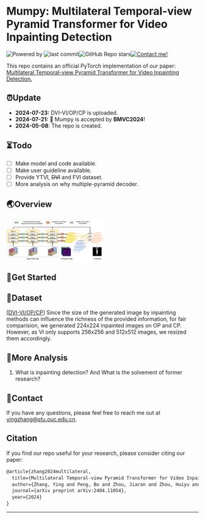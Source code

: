 # Mumpy: Multilateral Temporal-view Pyramid Transformer for Video Inpainting Detection

![Powered by](https://img.shields.io/badge/Based_on-Pytorch-blue?logo=pytorch) ![last commit](https://img.shields.io/github/last-commit/yuxiaoxiangyong/Mumpy)![GitHub Repo stars](https://img.shields.io/github/stars/yuxiaoxiangyong/Mumpy)[![Contact me!](https://img.shields.io/badge/Official%20-Yes-1abc9c.svg)](https://GitHub.com/yuxiaoxiangyong) 

This repo contains an official PyTorch implementation of our paper: [Multilateral Temporal-view Pyramid Transformer for Video Inpainting Detection.](https://arxiv.org/abs/2404.11054)

## ⏰Update

- **2024-07-23:** DVI-VI/OP/CP is uploaded. 
- **2024-07-21:** 📢 Mumpy is accepted by **BMVC2024**! 
- **2024-05-08**: The repo is created. 


## ⏳Todo 
- [ ] Make model and code available. 
- [ ] Make user guideline available. 
- [ ] Provide YTVI, ~~DVI~~ and FVI dataset. 
- [ ] More analysis on why multiple-pyramid decoder.

## 🌏Overview

<img src=".\images\overview.png" style="zoom: 25%;" />

##  🌄Get Started



##  📑Dataset

[[DVI-VI/OP/CP]( https://drive.google.com/file/d/1bEtMe4lGwKhIjT9CYEfCyBohxU-DrGOj/view?usp=drive_link)] Since the size of the generated image by inpainting methods can influence the richness of the provided information, for fair comparision, we generated 224x224 inpainted images on OP and CP. However, as VI only supports 256x256 and 512x512 images, we resized them accordingly.

##  💬More Analysis

1. What is inpainting detection? And What is the solvement of former research?


##  📧Contact
If you have any questions, please feel free to reach me out at yingzhang@stu.ouc.edu.cn.

##  Citation
If you find our repo useful for your research, please consider citing our paper:
```latex
@article{zhang2024multilateral,
  title={Multilateral Temporal-view Pyramid Transformer for Video Inpainting Detection},
  author={Zhang, Ying and Peng, Bo and Zhou, Jiaran and Zhou, Huiyu and Dong, Junyu and Li, Yuezun},
  journal={arXiv preprint arXiv:2404.11054},
  year={2024}
}
```

****